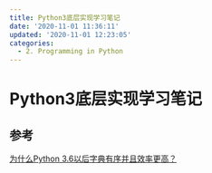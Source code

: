 ```yaml
---
title: Python3底层实现学习笔记
date: '2020-11-01 11:36:11'
updated: '2020-11-01 12:23:05'
categories:
  - 2. Programming in Python
---
```

# Python3底层实现学习笔记

## 参考

[为什么Python 3.6以后字典有序并且效率更高？](https://zhuanlan.zhihu.com/p/73426505?utm_source=wechat_session&utm_medium=social&utm_oi=589883777908609024)


